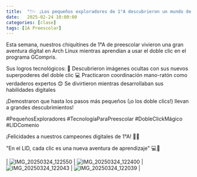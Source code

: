 ```yaml
---
title:  "🖱️✨ ¡Los pequeños exploradores de 1°A descubrieron un mundo de imágenes con sus primeros doble clics!"
date:   2025-02-24 10:00:00
categories: [clase]
tags: [1A Preescolar]
---
```

Esta semana, nuestros chiquitines de 1°A de preescolar vivieron una gran aventura digital en Arch Linux mientras aprendían a usar el doble clic en el programa GCompris.

Sus logros tecnológicos:
🐧 Descubrieron imágenes ocultas con sus nuevos superpoderes del doble clic
💻 Practicaron coordinación mano-ratón como verdaderos expertos
😊 Se divirtieron mientras desarrollaban sus habilidades digitales

¡Demostraron que hasta los pasos más pequeños (¡o los doble clics!) llevan a grandes descubrimientos!

#PequeñosExploradores #TecnologíaParaPreescolar #DobleClickMágico #LIDComenio

¡Felicidades a nuestros campeones digitales de 1°A! 👏🎉

"En el LID, cada clic es una nueva aventura de aprendizaje" 💻🐧

| ![IMG_20250324_122550](https://github.com/user-attachments/assets/737def54-0fda-420d-8aeb-5a0fe2bd697e)
  | ![IMG_20250324_122400](https://github.com/user-attachments/assets/536edfb4-4740-4f80-9d50-8f6c2e6f207e)
  | ![IMG_20250324_122043](https://github.com/user-attachments/assets/8a514762-d36f-48d5-a950-a7064c81c503)
  | ![IMG_20250324_122039](https://github.com/user-attachments/assets/fe4773e6-b005-4264-b085-81aa5ea43cd7)
  |
